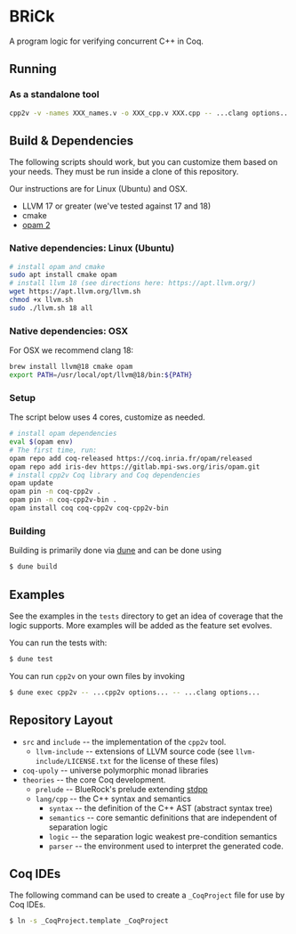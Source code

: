 # BRiCk

A program logic for verifying concurrent C++ in Coq.

## Running

### As a standalone tool

```sh
cpp2v -v -names XXX_names.v -o XXX_cpp.v XXX.cpp -- ...clang options...
```

## Build & Dependencies

The following scripts should work, but you can customize them based on your
needs.
They must be run inside a clone of this repository.

Our instructions are for Linux (Ubuntu) and OSX.

- LLVM 17 or greater (we've tested against 17 and 18)
- cmake
- [opam 2](https://opam.ocaml.org/)

### Native dependencies: Linux (Ubuntu)

```sh
# install opam and cmake
sudo apt install cmake opam
# install llvm 18 (see directions here: https://apt.llvm.org/)
wget https://apt.llvm.org/llvm.sh
chmod +x llvm.sh
sudo ./llvm.sh 18 all
```

### Native dependencies: OSX

For OSX we recommend clang 18:

```sh
brew install llvm@18 cmake opam
export PATH=/usr/local/opt/llvm@18/bin:${PATH}
```

### Setup

The script below uses 4 cores, customize as needed.
```sh
# install opam dependencies
eval $(opam env)
# The first time, run:
opam repo add coq-released https://coq.inria.fr/opam/released
opam repo add iris-dev https://gitlab.mpi-sws.org/iris/opam.git
# install cpp2v Coq library and Coq dependencies
opam update
opam pin -n coq-cpp2v .
opam pin -n coq-cpp2v-bin .
opam install coq coq-cpp2v coq-cpp2v-bin
```

### Building

Building is primarily done via [dune](https://github.com/ocaml/dune) and can be done using

```sh
$ dune build
```

## Examples
See the examples in the `tests` directory to get an idea of coverage that the logic supports.
More examples will be added as the feature set evolves.

You can run the tests with:

```sh
$ dune test
```

You can run `cpp2v` on your own files by invoking

```sh
$ dune exec cpp2v -- ...cpp2v options... -- ...clang options...
```

## Repository Layout

- `src` and `include` -- the implementation of the `cpp2v` tool.
  - `llvm-include` -- extensions of LLVM source code (see `llvm-include/LICENSE.txt` for the license of these files)
- `coq-upoly` -- universe polymorphic monad libraries
- `theories` -- the core Coq development.
  - `prelude` -- BlueRock's prelude extending [stdpp](https://gitlab.mpi-sws.org/iris/stdpp)
  - `lang/cpp` -- the C++ syntax and semantics
    - `syntax` -- the definition of the C++ AST (abstract syntax tree)
    - `semantics` -- core semantic definitions that are independent of separation logic
    - `logic` -- the separation logic weakest pre-condition semantics
    - `parser` -- the environment used to interpret the generated code.

## Coq IDEs

The following command can be used to create a `_CoqProject` file for use by Coq IDEs.
```sh
$ ln -s _CoqProject.template _CoqProject
```
